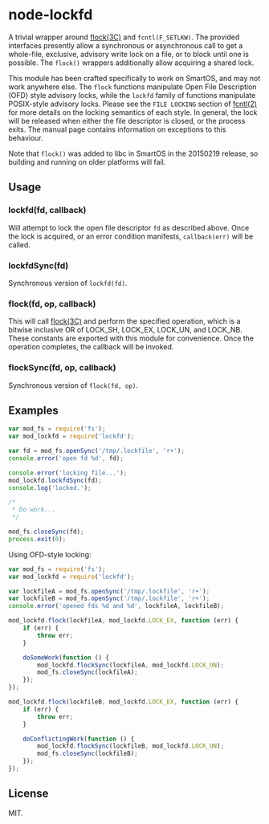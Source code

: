
<!--
    Copyright 2016, Joyent, Inc.
-->

# node-lockfd

A trivial wrapper around [flock(3C)](https://illumos.org/man/3C/flock) and
`fcntl(F_SETLKW)`. The provided interfaces presently allow a synchronous or
asynchronous call to get a whole-file, exclusive, advisory write lock on a file,
or to block until one is possible. The `flock()` wrappers additionally allow
acquiring a shared lock.

This module has been crafted specifically to work on SmartOS, and may not work
anywhere else. The `flock` functions manipulate Open File Description (OFD)
style advisory locks, while the `lockfd` family of functions manipulate
POSIX-style advisory locks. Please see the `FILE LOCKING` section of
[fcntl(2)](http://illumos.org/man/2/fcntl#file-locking) for more details on the
locking semantics of each style. In general, the lock will be released when
either the file descriptor is closed, or the process exits. The manual page
contains information on exceptions to this behaviour.

Note that `flock()` was added to libc in SmartOS in the 20150219 release, so
building and running on older platforms will fail.

## Usage

### lockfd(fd, callback)

Will attempt to lock the open file descriptor `fd` as described above.  Once
the lock is acquired, or an error condition manifests, `callback(err)` will be
called.

### lockfdSync(fd)

Synchronous version of `lockfd(fd)`.

### flock(fd, op, callback)

This will call [flock(3C)](http://illumos.org/man/3C/flock) and perform the
specified operation, which is a bitwise inclusive OR of LOCK\_SH, LOCK\_EX,
LOCK\_UN, and LOCK\_NB. These constants are exported with this module for
convenience. Once the operation completes, the callback will be invoked.

### flockSync(fd, op, callback)

Synchronous version of `flock(fd, op)`.

## Examples

```javascript
var mod_fs = require('fs');
var mod_lockfd = require('lockfd');

var fd = mod_fs.openSync('/tmp/.lockfile', 'r+');
console.error('open fd %d', fd);

console.error('locking file...');
mod_lockfd.lockfdSync(fd);
console.log('locked.');

/*
 * Do work...
 */

mod_fs.closeSync(fd);
process.exit(0);
```

Using OFD-style locking:


```javascript
var mod_fs = require('fs');
var mod_lockfd = require('lockfd');

var lockfileA = mod_fs.openSync('/tmp/.lockfile', 'r+');
var lockfileB = mod_fs.openSync('/tmp/.lockfile', 'r+');
console.error('opened fds %d and %d', lockfileA, lockfileB);

mod_lockfd.flock(lockfileA, mod_lockfd.LOCK_EX, function (err) {
    if (err) {
        throw err;
    }

    doSomeWork(function () {
        mod_lockfd.flockSync(lockfileA, mod_lockfd.LOCK_UN);
        mod_fs.closeSync(lockfileA);
    });
});

mod_lockfd.flock(lockfileB, mod_lockfd.LOCK_EX, function (err) {
    if (err) {
        throw err;
    }

    doConflictingWork(function () {
        mod_lockfd.flockSync(lockfileB, mod_lockfd.LOCK_UN);
        mod_fs.closeSync(lockfileB);
    });
});
```

## License

MIT.

